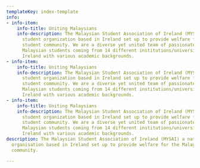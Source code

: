 ```yaml
---
templateKey: index-template
info:
- info-item:
    info-title: Uniting Malaysians
    info-description: The Malaysian Student Association of Ireland (MYSAI) a national
      student organization based in Ireland set up to provide welfare for the Malaysian
      student community. We are a diverse yet united team of passionate and driven
      Malaysian students coming from 14 different institutions/universities all over
      Ireland with various academic backgrounds.
- info-item:
    info-title: Uniting Malaysians
    info-description: The Malaysian Student Association of Ireland (MYSAI) a national
      student organization based in Ireland set up to provide welfare for the Malaysian
      student community. We are a diverse yet united team of passionate and driven
      Malaysian students coming from 14 different institutions/universities all over
      Ireland with various academic backgrounds.
- info-item:
    info-title: Uniting Malaysians
    info-description: The Malaysian Student Association of Ireland (MYSAI) a national
      student organization based in Ireland set up to provide welfare for the Malaysian
      student community. We are a diverse yet united team of passionate and driven
      Malaysian students coming from 14 different institutions/universities all over
      Ireland with various academic backgrounds.
description: The Malaysian Student Association of Ireland (MYSAI) a national student
  organisation based in Ireland set up to provide welfare for the Malaysian student
  community.

---
```

